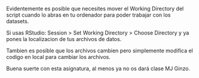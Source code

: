 Evidentemente es posible que necesites mover el Working Directory del script cuando lo abras en tu ordenador para poder trabajar con los datasets.

Si usas RStudio: Session > Set Working Directory > Choose Directory y ya pones la localizacion de tus archivos de datos.

Tambien es posible que los archivos cambien pero simplemente modifica el codigo en local para cambiar los archivos.

Buena suerte con esta asignatura, al menos ya no os dará clase MJ Ginzo.
